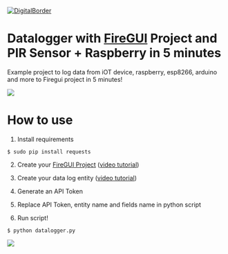 <a href="https://www.digitalborder.net"><img src="http://digitalborder.net/wp-content/uploads/2016/10/cropped-digital-border-150x150.png" title="DigitalBorder" alt="DigitalBorder"></a>

# Datalogger with <a href="https://www,firegui.com">FireGUI</a> Project and PIR Sensor + Raspberry in 5 minutes

Example project to log data from iOT device, raspberry, esp8266, arduino and more to Firegui project in 5 minutes!

<a href="https://youtu.be/QQnwSwtOlRA" target="_blank">
<img src="https://personal-kanban-board.firegui.com/images/codecanyon/youtube.png" />
</a>

# How to use
1. Install requirements

```shell
$ sudo pip install requests
```

2. Create your <a href="https://www,firegui.com">FireGUI Project</a> (<a href="https://youtu.be/QQnwSwtOlRA">video tutorial</a>)

3. Create your data log entity (<a href="https://youtu.be/QQnwSwtOlRA">video tutorial</a>)

4. Generate an API Token

5. Replace API Token, entity name and fields name in python script

6. Run script!

```shell
$ python datalogger.py
```
<img src="http://g.recordit.co/8Bn4WYIcET.gif" />
